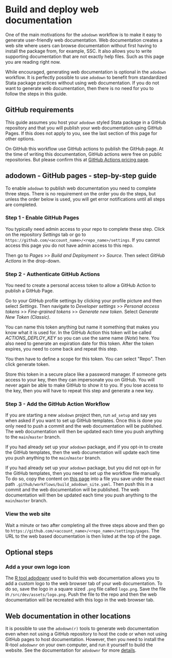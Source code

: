 # Build and deploy web documentation

One of the main motivations for the `adodown` workflow is to
make it easy to generate user-friendly web documentation.
Web documentation creates a web site where users can browse documentation
without first having to install the package from, for example, SSC.
It also allows you to write supporting documentation
that are not exactly help files.
Such as this page you are reading right now.

While encouraged,
generating web documentation is optional in the `adodown` workflow.
It is perfectly possible to use `adodown` to benefit from
standardized Stata package practices without using web documentation.
If you do not want to generate web documentation,
then there is no need for you to follow the steps in this guide.

## GitHub requirements

This guide assumes you host
your `adodown` styled Stata package in a GitHub repository
and that you will publish your web documentation using GitHub Pages.
If this does not apply to you,
see the last section of this page for other options.

On GitHub this workflow use GitHub actions to publish the GitHub page.
At the time of writing this documentation,
GitHub actions were free on public repositories.
But please confirm this at
[GitHub Actions pricing page](https://docs.github.com/en/billing/managing-billing-for-github-actions/about-billing-for-github-actions).

## adodown - GitHub pages - step-by-step guide

To enable `adodown` to publish web documentation you need to complete three steps.
There is no requirement on the order you do the steps,
but unless the order below is used,
you will get error notifications until all steps are completed.

### Step 1 - Enable GitHub Pages

You typically need admin access to your repo to complete these step.
Click on the repository _Settings_ tab or go to
`https://github.com/<account_name>/<repo_name>/settings`.
If you cannot access this page you do not have admin access to this repo.

Then go to _Pages_ >> _Build and Deployment_ >> _Source_.
Then select _GitHub Actions_ in the drop-down.

### Step 2 - Authenticate GitHub Actions

You need to create a personal access token to allow
a GitHub Action to publish a GitHub Page.

Go to your GitHub profile settings by
clicking your profile picture and then select _Settings_.
Then navigate to _Developer settings_ >> _Personal access tokens_ >>
_Fine-grained tokens_ >> _Generate new token_.
Select _Generate New Token (Classic)_.

You can name this token anything but name it something that
makes you know what it is used for.
In the GitHub Action this token will be called _ACTIONS_DEPLOY_KEY_
so you can use the same name (_Note_) here.
You also need to generate an expiration date for this token.
After the token expires, you need to come back and repeat this step.

You then have to define a scope for this token. You can select "Repo".
Then click generate token.

Store this token in a secure place like a password manager.
If someone gets access to your key, then they can impersonate you on GitHub.
You will never again be able to make GitHub to show it to you.
If you lose access to the key,
then you will have to repeat this step and generate a new key.

### Step 3 - Add the GitHub Action Workflow

If you are starting a new `adodown` project then, run `ad_setup` and
say yes when asked if you want to set up GitHub templates.
Once this is done you only need to push a commit
and the web documentation will be published.
The web documentation will then be updated each time you
push anything to the `main`/`master` branch.

If you had already set up your `adodown` package,
and if you opt-in to create the GitHub templates,
then the web documentation will update each time you
push anything to the `main`/`master` branch.

If you had already set up your `adodown` package,
but you did not opt-in for the GitHub templates,
then you need to set up the workflow file manually.
To do so, copy the content on
[this page](https://raw.githubusercontent.com/lsms-worldbank/adodown/main/src/ado/templates/ad-gh-workflows.yaml)
into a file you save under the exact path
`.github/workflows/build_adodown_site.yaml`.
Then push this in a commit
and the web documentation will be published.
The web documentation will then be updated each time you
push anything to the `main`/`master` branch.

### View the web site

Wait a minute or two after completing all the three steps above and then go to
`https://github.com/<account_name>/<repo_name>/settings/pages`.
The URL to the web based documentation is then listed at the top of the page.

## Optional steps

### Add a your own logo icon

The [R tool adodownr](https://github.com/arthur-shaw/adodown) used to build this web documentation
allows you to add a custom logo to the web browser tab of your web documentation.
To do so, save the logo in a square sized `.png` file called `logo.png`.
Save the file in `/src/dev/assets/logo.png`.
Push the file to the repo and then the web documentation will be recreated with this logo in the web browser tab.

## Web documentation in other locations

It is possible to use the `adodown(r)` tools to generate web documentation
even when not using a GitHub repository to host the code or
when not using GitHub pages to host documentation.
However, then you need to install the R-tool `adodownr` on your own computer,
and run it yourself to build the website.
See the documentation for `adodownr` for more [details](https://github.com/lsms-worldbank/adodownr).
